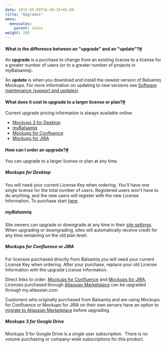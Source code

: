 ```yaml
---
date: 2015-05-09T16:46:35+02:00
title: "Upgrades"
menu:
  menusales:
    parent: sales
weight: 280
---
```


#### What is the difference between an "upgrade" and an "update"?[#](#definition)

An **upgrade** is a purchase to change from an existing license to a license for a greater number of users (or to a greater number of projects in myBalsamiq).

An **update** is when you download and install the newest version of Balsamiq Mockups. For more information on updating to new versions see [Software maintenance (support and updates)](http://support.balsamiq.com/customer/portal/articles/1485219)

#### What does it cost to upgrade to a larger license or plan?[#](#cost)

Current upgrade pricing information is always available online:

*   [Mockups 3 for Desktop](https://balsamiq.com/buy/desktopupgrades/)
*   [myBalsamiq](https://balsamiq.com/buy/#myb)
*   [Mockups for Confluence](https://balsamiq.com/buy/#cu)
*   [Mockups for JIRA](https://balsamiq.com/buy/#ju)

#### How can I order an upgrade?[#](#how)

You can upgrade to a larger license or plan at any time.

##### Mockups for Desktop

You will need your current License Key when ordering. You'll have one single license for the total number of users. Registered users won't have to do anything, and the new users will register with the new License Information. To purchase start [here](https://balsamiq.com/buy/#du).

##### myBalsamiq

Site owners can upgrade or downgrade at any time in their [site settings](http://support.balsamiq.com/customer/portal/articles/1397041#updatingplan). When upgrading or downgrading, sites will automatically receive credit for any time remaining on the old plan level.

##### Mockups for Confluence or JIRA

For licenses purchased directly from Balsamiq you will need your current License Key when ordering. After your purchase, replace your old License Information with the upgrade License Information.

Direct links to order: [Mockups for Confluence](https://balsamiq.com/buy/#cu) and [Mockups for JIRA](https://balsamiq.com/buy/#ju). Licenses purchased through [Atlassian Marketplace](http://support.balsamiq.com/customer/portal/articles/542517) can be upgraded through my.atlassian.com 

Customers who originally purchased from Balsamiq and are using Mockups for Confluence or Mockups for JIRA on their own servers have an option to [migrate to Atlassian Marketplace](http://support.balsamiq.com/customer/portal/articles/1790187) before upgrading.

##### Mockups 3 for Google Drive

Mockups 3 for Google Drive is a single user subscription.  There is no volume purchasing or company-wide subscriptions for this product.